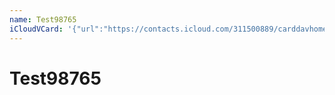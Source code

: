 ```yaml
---
name: Test98765
iCloudVCard: '{"url":"https://contacts.icloud.com/311500889/carddavhome/card/86F63C58-5452-43F7-AF88-40E9DD132FA9.vcf","etag":"\"kmfhaq8i\"","data":"BEGIN:VCARD\r\nVERSION:3.0\r\nFN:\r\nN:;Test98765;;;\r\nUID:8B34C25A-2A6F-4D06-BC4E-B961105BAA80\r\nPRODID:ez-vcard 0.9.13-fc\r\nREV:2025-04-03T22:18:11Z\r\nORG:;\r\nEND:VCARD"}'
---
```

# Test98765